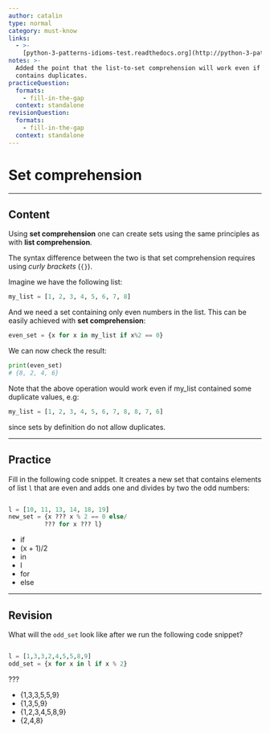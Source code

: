 ```yaml
---
author: catalin
type: normal
category: must-know
links:
  - >-
    [python-3-patterns-idioms-test.readthedocs.org](http://python-3-patterns-idioms-test.readthedocs.org/en/latest/Comprehensions.html#set-comprehensions){website}
notes: >-
  Added the point that the list-to-set comprehension will work even if the list
  contains duplicates.
practiceQuestion:
  formats:
    - fill-in-the-gap
  context: standalone
revisionQuestion:
  formats:
    - fill-in-the-gap
  context: standalone
---
```


# Set comprehension


---

## Content

Using **set comprehension** one can create sets using the same principles as with **list comprehension**.  

The syntax difference between the two is that set comprehension requires using *curly brackets* (`{}`).

Imagine we have the following list:

```python
my_list = [1, 2, 3, 4, 5, 6, 7, 8]

```

And we need a set containing only even numbers in the list. This can be easily achieved with **set comprehension**:

```python
even_set = {x for x in my_list if x%2 == 0}
```

We can now check the result:

```python
print(even_set)
# {8, 2, 4, 6}

```

Note that the above operation would work even if my_list contained some duplicate values, e.g:

```python
my_list = [1, 2, 3, 4, 5, 6, 7, 8, 8, 7, 6]
```

since sets by definition do not allow duplicates.


---

## Practice

Fill in the following code snippet. It creates a new set that contains elements of list `l` that are even and adds one and divides by two the odd numbers:

```python

l = [10, 11, 13, 14, 18, 19]
new_set = {x ??? x % 2 == 0 else/
          ??? for x ??? l}
```

- if
- (x + 1)/2
- in
- l
- for
- else


---

## Revision

What will the `odd_set` look like after we run the following code snippet?

```python

l = [1,3,3,2,4,5,5,8,9]
odd_set = {x for x in l if x % 2}
```

???

- {1,3,3,5,5,9}
- {1,3,5,9}
- {1,2,3,4,5,8,9}
- {2,4,8}
 

